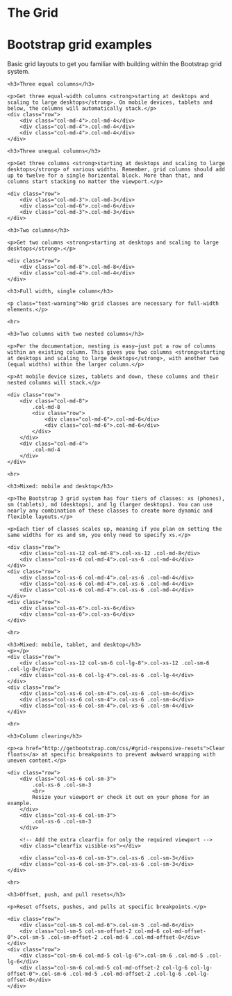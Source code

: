 # The Grid 

<div>
    <div>
        <h1>Bootstrap grid examples</h1>
        <p class="lead">Basic grid layouts to get you familiar with building within the Bootstrap grid system.</p>
    </div>

    <h3>Three equal columns</h3>
    
    <p>Get three equal-width columns <strong>starting at desktops and scaling to large desktops</strong>. On mobile devices, tablets and below, the columns will automatically stack.</p>
    <div class="row">
        <div class="col-md-4">.col-md-4</div>
        <div class="col-md-4">.col-md-4</div>
        <div class="col-md-4">.col-md-4</div>
    </div>

    <h3>Three unequal columns</h3>

    <p>Get three columns <strong>starting at desktops and scaling to large desktops</strong> of various widths. Remember, grid columns should add up to twelve for a single horizontal block. More than that, and columns start stacking no matter the viewport.</p>
    
    <div class="row">
        <div class="col-md-3">.col-md-3</div>
        <div class="col-md-6">.col-md-6</div>
        <div class="col-md-3">.col-md-3</div>
    </div>

    <h3>Two columns</h3>

    <p>Get two columns <strong>starting at desktops and scaling to large desktops</strong>.</p>

    <div class="row">
        <div class="col-md-8">.col-md-8</div>
        <div class="col-md-4">.col-md-4</div>
    </div>

    <h3>Full width, single column</h3>
    
    <p class="text-warning">No grid classes are necessary for full-width elements.</p>

    <hr>

    <h3>Two columns with two nested columns</h3>

    <p>Per the documentation, nesting is easy—just put a row of columns within an existing column. This gives you two columns <strong>starting at desktops and scaling to large desktops</strong>, with another two (equal widths) within the larger column.</p>

    <p>At mobile device sizes, tablets and down, these columns and their nested columns will stack.</p>

    <div class="row">
        <div class="col-md-8">
            .col-md-8
            <div class="row">
                <div class="col-md-6">.col-md-6</div>
                <div class="col-md-6">.col-md-6</div>
            </div>
        </div>
        <div class="col-md-4">
            .col-md-4
        </div>
    </div>

    <hr>

    <h3>Mixed: mobile and desktop</h3>

    <p>The Bootstrap 3 grid system has four tiers of classes: xs (phones), sm (tablets), md (desktops), and lg (larger desktops). You can use nearly any combination of these classes to create more dynamic and flexible layouts.</p>

    <p>Each tier of classes scales up, meaning if you plan on setting the same widths for xs and sm, you only need to specify xs.</p>

    <div class="row">
        <div class="col-xs-12 col-md-8">.col-xs-12 .col-md-8</div>
        <div class="col-xs-6 col-md-4">.col-xs-6 .col-md-4</div>
    </div>
    <div class="row">
        <div class="col-xs-6 col-md-4">.col-xs-6 .col-md-4</div>
        <div class="col-xs-6 col-md-4">.col-xs-6 .col-md-4</div>
        <div class="col-xs-6 col-md-4">.col-xs-6 .col-md-4</div>
    </div>
    <div class="row">
        <div class="col-xs-6">.col-xs-6</div>
        <div class="col-xs-6">.col-xs-6</div>
    </div>

    <hr>

    <h3>Mixed: mobile, tablet, and desktop</h3>
    <p></p>
    <div class="row">
        <div class="col-xs-12 col-sm-6 col-lg-8">.col-xs-12 .col-sm-6 .col-lg-8</div>
        <div class="col-xs-6 col-lg-4">.col-xs-6 .col-lg-4</div>
    </div>
    <div class="row">
        <div class="col-xs-6 col-sm-4">.col-xs-6 .col-sm-4</div>
        <div class="col-xs-6 col-sm-4">.col-xs-6 .col-sm-4</div>
        <div class="col-xs-6 col-sm-4">.col-xs-6 .col-sm-4</div>
    </div>

    <hr>

    <h3>Column clearing</h3>
    
    <p><a href="http://getbootstrap.com/css/#grid-responsive-resets">Clear floats</a> at specific breakpoints to prevent awkward wrapping with uneven content.</p>
    
    <div class="row">
        <div class="col-xs-6 col-sm-3">
            .col-xs-6 .col-sm-3
            <br>
            Resize your viewport or check it out on your phone for an example.
        </div>
        <div class="col-xs-6 col-sm-3">
            .col-xs-6 .col-sm-3
        </div>

        <!-- Add the extra clearfix for only the required viewport -->
        <div class="clearfix visible-xs"></div>

        <div class="col-xs-6 col-sm-3">.col-xs-6 .col-sm-3</div>
        <div class="col-xs-6 col-sm-3">.col-xs-6 .col-sm-3</div>
    </div>

    <hr>

    <h3>Offset, push, and pull resets</h3>

    <p>Reset offsets, pushes, and pulls at specific breakpoints.</p>

    <div class="row">
        <div class="col-sm-5 col-md-6">.col-sm-5 .col-md-6</div>
        <div class="col-sm-5 col-sm-offset-2 col-md-6 col-md-offset-0">.col-sm-5 .col-sm-offset-2 .col-md-6 .col-md-offset-0</div>
    </div>
    <div class="row">
        <div class="col-sm-6 col-md-5 col-lg-6">.col-sm-6 .col-md-5 .col-lg-6</div>
        <div class="col-sm-6 col-md-5 col-md-offset-2 col-lg-6 col-lg-offset-0">.col-sm-6 .col-md-5 .col-md-offset-2 .col-lg-6 .col-lg-offset-0</div>
    </div>
</div> <!-- /container -->
